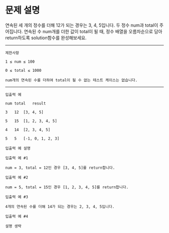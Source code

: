 # 문제 설명

연속된 세 개의 정수를 더해 12가 되는 경우는 3, 4, 5입니다. 두 정수 num과 total이 주어집니다. 연속된 수 num개를 더한 값이 total이 될 때, 정수 배열을 오름차순으로 담아 return하도록 solution함수를 완성해보세요.

---

```
제한사항

1 ≤ num ≤ 100

0 ≤ total ≤ 1000

num개의 연속된 수를 더하여 total이 될 수 없는 테스트 케이스는 없습니다.
```

---

```
입출력 예

num	total	result

3	12	[3, 4, 5]

5	15	[1, 2, 3, 4, 5]

4	14	[2, 3, 4, 5]

5	5	[-1, 0, 1, 2, 3]

입출력 예 설명

입출력 예 #1

num = 3, total = 12인 경우 [3, 4, 5]를 return합니다.

입출력 예 #2

num = 5, total = 15인 경우 [1, 2, 3, 4, 5]를 return합니다.

입출력 예 #3

4개의 연속된 수를 더해 14가 되는 경우는 2, 3, 4, 5입니다.

입출력 예 #4

설명 생략
```
